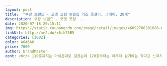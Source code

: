 ```yaml
---
layout: post 
title:  "쿠팡 브랜드 - 코멧 코팅 논슬립 키즈 옷걸이, 그레이, 20개" 
description: 쿠팡 브랜드 - 코멧 코팅  ..
date: 2020-07-18 20:15:11 
img: https://static.coupangcdn.com/image/retail/images/46092786281086-00aead4e-cdba-419c-b181-d870680a6cfb.jpg 
linkUrl: http://me2.do/x6ik75B5 
categories: [1002] 
color: A6A6A6 
price: 7600 
author: brandMaster 
cont: <br/> 110호까지는 아쉬운대로 걸겠는데 120호부터는 아우터 걸기에는 작다고 느껴져요.<br/> 기존에 쓰던게 자주 키즈 껀데 그게 30센치라 알고 있었어서 같은 사이즈일 것으로 기대하고 주문했는데 이게 3센치는 더 작네요.<br/> 아직 90호 입는 둘째가 있어서 어쨌든 쓸 일은 있지만 더 큰거 찾아보러 다시 들어왔어요.<br/><br/><br/>갈고리 모양이라서 장에 끼웠다뺐다 하기가 편해요.<br/><br/>강추강추<br/>거기다가 가격까지 저렴하고 넘 좋아요.<br/><br/>걸리고 빠지면서 논슬립에 키즈에 색상까지 이쁘고<br/>고리부분이 일반 흰 세탁소 옷걸이같은<br/>고무제질같은거로 감싸있어 쉽게<br/>고민말고 주문하셔도 될거같아요.<br/><br/>고민하는 엄마들께 도움 됐음 좋겠네요^^^<br/>구매하는건데 저는 너무 만족합니다.<br/><br/>근데 요 제품은 그럴일이 없이 시원시원하게<br/>기존에 쓰던 옷걸이는 아기때 쓰던거라<br/>다른거 찾아냈고, 성공했어요.<br/> 이 제품은 확실히 90호, 100호까지나 걸만한 제품이에요.<br/> (아우터 기준)<br/>대만족이예요.<br/> 재구매 의향 왕창 있어요.<br/><br/> 
---
```

 
